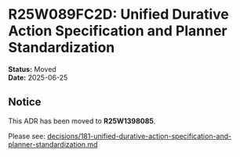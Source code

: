 # R25W089FC2D: Unified Durative Action Specification and Planner Standardization

<!-- @adr_serial R25W089FC2D -->

**Status:** Moved  
**Date:** 2025-06-25  

## Notice

This ADR has been moved to **R25W1398085**.

Please see: [decisions/181-unified-durative-action-specification-and-planner-standardization.md](./181-unified-durative-action-specification-and-planner-standardization.md)
